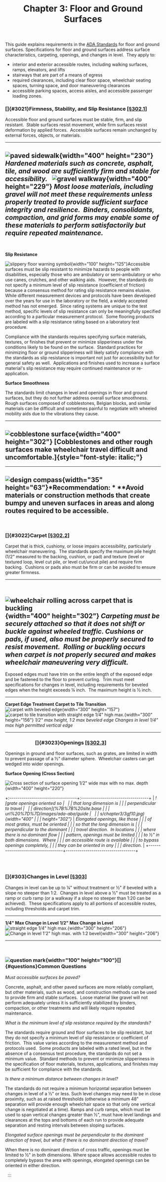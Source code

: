 ﻿---
title: "Chapter 3: Floor and Ground Surfaces"
order-number: 4
file: surfaces.pdf
file-description: PDF version of Chapter 3 Floor and Ground Surfaces Guide
---
This guide explains requirements in the [ADA
Standards](../ada-standards.html) for floor and ground
surfaces. Specifications for floor and ground surfaces address surface
characteristics, carpeting, openings, and changes in level.  They apply
to:

-   interior and exterior accessible routes, including walking surfaces,
    ramps, elevators, and lifts
-   stairways that are part of a means of egress
-   required clearances, including clear floor space, wheelchair seating
    spaces, turning space, and door maneuvering clearances
-   accessible parking spaces, access aisles, and accessible passenger
    loading zones.

### []{#3021}Firmness, Stability, and Slip Resistance \[[§302.1](../ada-standards/chapter-3-building-blocks.html#302%20Floor%20or%20Ground%20Surfaces)\]

Accessible floor and ground surfaces must be stable, firm, and slip
resistant.  Stable surfaces resist movement, while firm surfaces resist
deformation by applied forces.  Accessible surfaces remain unchanged by
external forces, objects, or materials.

  -------------------------------------------------------------------------------------------------------------------------------------------------------------------------------------------------------------------------------------------------------------------------------------------------------------
  ![paved sidewalk](%7B%7B%20site.baseurl%20%7D%7D/images/ada-aba/guides/chapter3/3gf2.jpg){width="400" height="230"}
  *Hardened materials such as concrete, asphalt, tile, and wood are sufficiently firm and stable for accessibility.*
   
  ![gravel walkway](%7B%7B%20site.baseurl%20%7D%7D/images/ada-aba/guides/chapter3/3gf3.jpg){width="400" height="229"}
  *Most loose materials, including gravel will not meet these requirements unless properly treated to provide sufficient surface integrity and resilience.  Binders, consolidants, compaction, and grid forms may enable some of these materials to perform satisfactorily but require repeated maintenance.*
  -------------------------------------------------------------------------------------------------------------------------------------------------------------------------------------------------------------------------------------------------------------------------------------------------------------

 

**Slip Resistance**

![slippery floor warning
symbol](%7B%7B%20site.baseurl%20%7D%7D/images/ada-aba/guides/chapter3/3gf4.jpg){width="100"
height="125"}Accessible surfaces must be slip resistant to minimize
hazards to people with disabilities, especially those who are ambulatory
or semi-ambulatory or who use canes, crutches, and other walking aids. 
However, the standards do not specify a minimum level of slip resistance
(coefficient of friction) because a consensus method for rating slip
resistance remains elusive.  While different measurement devices and
protocols have been developed over the years for use in the laboratory
or the field, a widely accepted method has not emerged.  Since rating
systems are unique to the test method, specific levels of slip
resistance can only be meaningfully specified according to a particular
measurement protocol.  Some flooring products are labeled with a slip
resistance rating based on a laboratory test procedure.

Compliance with the standards requires specifying surface materials,
textures, or finishes that prevent or minimize slipperiness under the
conditions likely to be found on the surface.  Standard practices for
minimizing floor or ground slipperiness will likely satisfy compliance
with the standards as slip resistance is important not just for
accessibility but for general safety as well.  Applications and finishes
used to increase a surface material's slip resistance may require
continued maintenance or re-application. 

**Surface Smoothness**

The standards limit changes in level and openings in floor and ground
surfaces, but they do not further address overall surface smoothness. 
Rough surfaces composed of cobblestones, Belgian blocks, and similar
materials can be difficult and sometimes painful to negotiate with
wheeled mobility aids due to the vibrations they cause. 

  ---------------------------------------------------------------------------------------------------------------------------
  ![cobblestone surface](%7B%7B%20site.baseurl%20%7D%7D/images/ada-aba/guides/chapter3/3gf5.jpg){width="400" height="302"}
  [Cobblestones and other rough surfaces make wheelchair travel difficult and uncomfortable.]{style="font-style: italic;"} 
  ---------------------------------------------------------------------------------------------------------------------------

  --------------------------------------------------------------------------------------------------------------------------------------------------------------------------------------------------------------------------------------------------------------------
  ![design compass](%7B%7B%20site.baseurl%20%7D%7D/images/ada-aba/guides/compass.jpg){width="35" height="63"}*Recommendation: * **Avoid materials or construction methods that create bumpy and uneven surfaces in areas and along routes required to be accessible.
  --------------------------------------------------------------------------------------------------------------------------------------------------------------------------------------------------------------------------------------------------------------------

  

### []{#3022}Carpet \[[§302.2](../ada-standards/chapter-3-building-blocks.html#302%20Floor%20or%20Ground%20Surfaces)\]

Carpet that is thick, cushiony, or loose impairs accessibility,
particularly wheelchair maneuvering.  The standards specify the maximum
pile height (1/2" measured to the backing, cushion, or pad) and texture
(level or textured loop, level cut pile, or level cut/uncut pile) and
require firm backing.  Cushions or pads also must be firm or can be
avoided to ensure greater firmness. 

  --------------------------------------------------------------------------------------------------------------------------------------------------------------------------------------------------------------------------------------------------------------------------------------------------
   ![wheelchair rolling across carpet that is buckling](%7B%7B%20site.baseurl%20%7D%7D/images/ada-aba/guides/chapter3/3gf6.jpg){width="400" height="302"}
  *Carpeting must be securely attached so that it does not shift or buckle against wheeled traffic. Cushions or pads, if used, also must be properly secured to resist movement.  Rolling or buckling occurs when carpet is not properly secured and makes wheelchair maneuvering very difficult.*
  --------------------------------------------------------------------------------------------------------------------------------------------------------------------------------------------------------------------------------------------------------------------------------------------------

Exposed edges must have trim on the entire length of the exposed edge
and be fastened to the floor to prevent curling.  Trim must meet
specifications for changes in level, including requirements for beveled
edges when the height exceeds ¼ inch.  The maximum height is ½ inch. 

  -------------------------------------------------------------------------------------------------------------------------------- -------------------------------------------------------------------------------------------------------------------------------------------------------------------
  **Carpet Edge Treatment**                                                                                                        **Carpet to Tile Transition**
  ![carpet with beveled edge ](%7B%7B%20site.baseurl%20%7D%7D/images/ada-aba/guides/chapter3/3gf7.jpg){width="300" height="157"}   ![carpet to tile transition with straight edge 1/4\" high max.](%7B%7B%20site.baseurl%20%7D%7D/images/ada-aba/guides/chapter3/3gf8.jpg){width="300" height="156"}
  *1/2" max height, 1:2 max beveled edge*                                                                                          *Changes in level 1/4" max high permitted vertical edge*   
  -------------------------------------------------------------------------------------------------------------------------------- -------------------------------------------------------------------------------------------------------------------------------------------------------------------

###                          []{#3023}Openings \[[§302.3](../ada-standards/chapter-3-building-blocks.html#302%20Floor%20or%20Ground%20Surfaces)\]

Openings in ground and floor surfaces, such as grates, are limited in
width to prevent passage of a ½" diameter sphere.  Wheelchair casters
can get wedged into wider openings. 

**Surface Opening (Cross Section)**

![Cross section of surface opening 1/2\" wide max with no max.
depth](%7B%7B%20site.baseurl%20%7D%7D/images/ada-aba/guides/chapter3/3gf9.jpg){width="400"
height="220"}

+:----------------------------------+:----------------------------------+
| *![grate openings oriented so     |                                   |
| that long dimension is            |                                   |
| perpendicular to travel           |                                   |
| direction](%7B%7B%20site.base     |                                   |
| url%20%7D%7D/images/ada-aba/guide |                                   |
| s/chapter3/3gf10.jpg){width="400" |                                   |
| height="302"}*                    | *Elongated openings, like those   |
|                                   | of most grates, must be oriented  |
|                                   | so that the long dimension is     |
|                                   | perpendicular to the dominant     |
|                                   | travel direction.  In locations   |
|                                   | where there is no dominant flow   |
|                                   | pattern, openings must be limited |
|                                   | to ½" in both dimensions.  Where  |
|                                   | an accessible route is available  |
|                                   | to bypass openings completely,    |
|                                   | they can be oriented in any       |
|                                   | direction.*                       |
+-----------------------------------+-----------------------------------+

###  

### []{#303}Changes in Level \[[§303](../ada-standards/chapter-3-building-blocks.html#303%20Changes%20in%20Level)\]

Changes in level can be up to ¼" without treatment or ½" if beveled with
a slope no steeper than 1:2.  Changes in level above a ½" must be
treated as a ramp or curb ramp (or a walkway if a slope no steeper than
1:20 can be achieved).  These specifications apply to all portions of
accessible routes, including thresholds and carpet trim.

  ------------------------------------------------------------------------------------------------------------------------------------- -------------------------------------------------------------------------------------------------------------------------------------------------------
  **1/4" Max Change in Level**                                                                                                          **1/2" Max Change in Level**
  ![straight edge 1/4\" high max.](%7B%7B%20site.baseurl%20%7D%7D/images/ada-aba/guides/chapter3/3gf11.jpg){width="300" height="206"}   ![Change in level 1\'2\" high max. with 1:2 bevel](%7B%7B%20site.baseurl%20%7D%7D/images/ada-aba/guides/chapter3/3gf12.jpg){width="300" height="206"}
  ------------------------------------------------------------------------------------------------------------------------------------- -------------------------------------------------------------------------------------------------------------------------------------------------------

          

### ![question mark](%7B%7B%20site.baseurl%20%7D%7D/images/ada-aba/guides/ques.jpg){width="100" height="100"}[]{#questions}Common Questions

*Must accessible surfaces be paved?*

Concrete, asphalt, and other paved surfaces are more reliably compliant,
but other materials, such as wood, and construction methods can be used
to provide firm and stable surfaces.  Loose material like gravel will
not perform adequately unless it is sufficiently stabilized by binders,
compaction, or other treatments and will likely require repeated
maintenance.  

*What is the minimum level of slip resistance required by the
standards?*

The standards require ground and floor surfaces to be slip resistant,
but they do not specify a minimum level of slip resistance or
coefficient of friction.  This value varies according to the measurement
method and protocols used.  Some products are labeled with a rated
level, but in the absence of a consensus test procedure, the standards
do not set a minimum value.  Standard methods to prevent or minimize
slipperiness in the specification of floor materials, textures,
applications, and finishes may be sufficient for compliance with the
standards. 

*Is there a minimum distance between changes in level?*

The standards do not require a minimum horizontal separation between
changes in level of a ½" or less. Such level changes may need to be in
close proximity, such as at raised thresholds (otherwise a minimum 48"
separation will provide enough wheelchair space so that only one
vertical change is negotiated at a time). Ramps and curb ramps, which
must be used to span vertical changes greater than ½", must have level
landings and clearances at the tops and bottoms of each run to provide
adequate separation and resting intervals between sloping surfaces. 

*Elongated surface openings must be perpendicular to the dominant
direction of travel, but what if there is no dominant direction of
travel?*

When there is no dominant direction of cross traffic, openings must be
limited to ½" in both dimensions. Where space allows accessible routes
to completely bypass the area with openings, elongated openings can be
oriented in either direction.

 
:::
